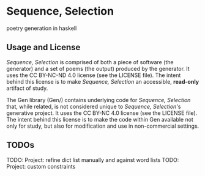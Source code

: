 # Sequence, Selection
poetry generation in haskell

## Usage and License

_Sequence, Selection_ is comprised of both a piece of software (the generator) and
a set of poems (the output) produced by the generator. It uses the
CC BY-NC-ND 4.0 license (see the LICENSE file). The intent behind this license
is to make _Sequence, Selection_ an accessible, **read-only** artifact of study.

The Gen library (Gen/) contains underlying code for _Sequence, Selection_ that, 
while related, is not considered unique to _Sequence, Selection_'s generative 
project. It uses the CC BY-NC 4.0 license (see the LICENSE file). The intent 
behind this license is to make the code within Gen available not only for study, 
but also for modification and use in non-commercial settings.

## TODOs
TODO: Project: refine dict list manually and against word lists
TODO: Project: custom constraints
